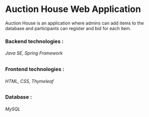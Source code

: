 # Auction House Web Application

Auction House is an application where admins can add items to the database 
and participants can register and bid for each item.

### Backend technologies :

###### Java SE, Spring Framework

### Frontend technologies :

###### HTML, CSS, Thymeleaf

### Database :

###### MySQL




